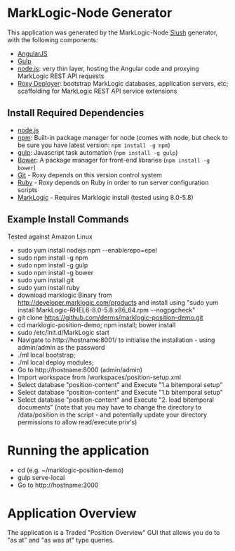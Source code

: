 # MarkLogic-Node Generator

This application was generated by the MarkLogic-Node [Slush](https://github.com/klei/slush) generator, with the following components:

- [AngularJS](https://angularjs.org/)
- [Gulp](http://gulpjs.com/)
- [node.js](http://nodejs.org/): very thin layer, hosting the Angular code and proxying MarkLogic REST API requests
- [Roxy Deployer](https://github.com/marklogic/roxy): bootstrap MarkLogic databases, application servers, etc; scaffolding for MarkLogic REST API service extensions

## Install Required Dependencies

- [node.js](http://nodejs.org/download/)
- [npm](https://www.npmjs.com/): Built-in package manager for node (comes with
  node, but check to be sure you have latest version: `npm install -g npm`)
- [gulp](http://gulpjs.com/): Javascript task automation (`npm install -g
  gulp`)
- [Bower](http://bower.io/): A package manager for front-end libraries (`npm
  install -g bower`)
- [Git](https://git-scm.com/) - Roxy depends on this version control system
- [Ruby](https://www.ruby-lang.org/en/documentation/installation/) - Roxy
  depends on Ruby in order to run server configuration scripts
- [MarkLogic](https://www.marklogic.com/) - Requires Marklogic install (tested using 8.0-5.8)

## Example Install Commands

Tested against Amazon Linux

- sudo yum install nodejs npm --enablerepo=epel
- sudo npm install -g npm
- sudo npm install -g gulp
- sudo npm install -g bower
- sudo yum install git
- sudo yum install ruby
- download marklogic Binary from http://developer.marklogic.com/products and install using "sudo yum install MarkLogic-RHEL6-8.0-5.8.x86_64.rpm --nogpgcheck"
- git clone https://github.com/derms/marklogic-position-demo.git
- cd marklogic-position-demo; npm install; bower install
- sudo /etc/init.d/MarkLogic start
- Navigate to http://hostname:8001/ to initialise the installation - using admin/admin as the password
- ./ml local bootstrap;
- ./ml local deploy modules;
- Go to http://hostname:8000 (admin/admin)
- Import workspace from <git-clone-dir>/workspaces/position-setup.xml
- Select database "position-content" and Execute "1.a bitemporal setup"
- Select database "position-content" and Execute "1.b bitemporal setup"
- Select database "position-content" and Execute "2. load bitemporal documents" (note that you may have to change the directory to <git-clone-dir>/data/position in the script - and potentially update your directory permissions to allow read/execute priv's)


# Running the application
- cd  <git-clone-dir> (e.g. ~/marklogic-position-demo)
- gulp serve-local
- Go to http://hostname:3000

# Application Overview

The application is a Traded "Position Overview" GUI that allows you do to "as at" and "as was at" type queries.
